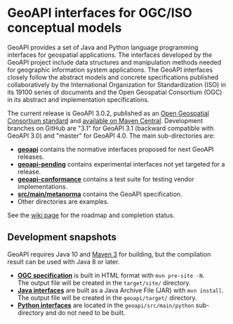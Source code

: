 # GeoAPI interfaces for OGC/ISO conceptual models

GeoAPI provides a set of Java and Python language programming interfaces for geospatial applications.
The interfaces developed by the GeoAPI project include data structures and manipulation methods needed
for geographic information system applications. The GeoAPI interfaces closely follow the abstract models
and concrete specifications published collaboratively by the International Organization for Standardization (ISO)
in its 19100 series of documents and the Open Geospatial Consortium (OGC) in its abstract and implementation specifications.

The current release is GeoAPI 3.0.2, published as an
[Open Geospatial Consortium standard](http://www.opengeospatial.org/standards/geoapi/) and
[available on Maven Central](http://search.maven.org/#artifactdetails%7Corg.opengis%7Cgeoapi%7C3.0.2%7Cbundle).
Development branches on GitHub are "3.1" for GeoAPI 3.1 (backward compatible with GeoAPI 3.0)
and "master" for GeoAPI 4.0. The main sub-directories are:

* **[geoapi](https://github.com/opengeospatial/geoapi/tree/master/geoapi)**
  contains the normative interfaces proposed for next GeoAPI releases.
* **[geoapi-pending](https://github.com/opengeospatial/geoapi/tree/master/geoapi-pending)**
  contains experimental interfaces not yet targeted for a release.
* **[geoapi-conformance](https://github.com/opengeospatial/geoapi/tree/master/geoapi-conformance)**
  contains a test suite for testing vendor implementations.
* **[src/main/metanorma](https://github.com/opengeospatial/geoapi/tree/master/src/main/metanorma)**
  contains the GeoAPI specification.
* Other directories are examples.

See the [wiki page](https://github.com/opengeospatial/geoapi/wiki) for the roadmap and completion status.


## Development snapshots

GeoAPI requires Java 10 and [Maven 3](http://maven.apache.org) for building,
but the compilation result can be used with Java 8 or later.

* **[OGC specification](http://www.geoapi.org/snapshot/standard_document.html)**
  is built in HTML format with `mvn pre-site -N`.\
  The output file will be created in the `target/site/` directory.
* **[Java interfaces](http://www.geoapi.org/snapshot/javadoc/index.html)**
  are built as a Java Archive File (JAR) with `mvn install`.\
  The output file will be created in the `geoapi/target/` directory.
* **[Python interfaces](http://www.geoapi.org/snapshot/python/index.html)**
  are located in the `geoapi/src/main/python` sub-directory
  and do not need to be built.
